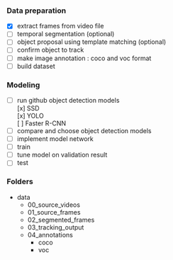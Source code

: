 
### Data preparation
- [x] extract frames from video file
- [ ] temporal segmentation (optional)
- [ ] object proposal using template matching (optional)
- [ ] confirm object to track
- [ ] make image annotation : coco and voc format
- [ ] build dataset

### Modeling 
- [ ] run github object detection models  
      [x] SSD  
      [x] YOLO   
      [ ] Faster R-CNN  
- [ ] compare and choose object detection models
- [ ] implement model network 
- [ ] train  
- [ ] tune model on validation result
- [ ] test

### Folders
- data  
  - 00_source_videos  
  - 01_source_frames  
  - 02_segmented_frames  
  - 03_tracking_output  
  - 04_annotations  
    - coco  
    - voc  
